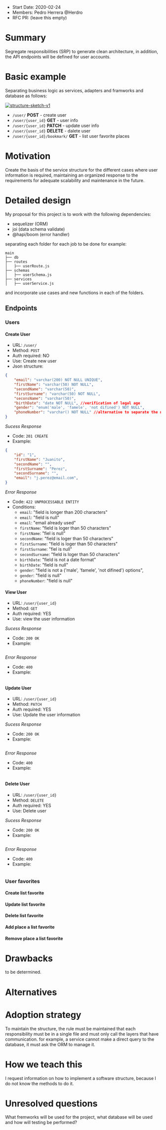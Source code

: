 - Start Date: 2020-02-24
- Members: Pedro Herrera @Herdro
- RFC PR: (leave this empty)

# Summary

Segregate responsibilities (SRP) to generate clean architecture, in addition, the API endpoints will be defined for user accounts. 

<!-- Brief explanation of the feature. -->

# Basic example

Separating business logic as services, adapters and framworks and database as follows:

<a href="https://ibb.co/bKwbcBM"><img src="https://i.ibb.co/qrqJTs3/structure-sketch-v1.jpg" alt="structure-sketch-v1" border="0"></a>


- `/user/` **POST** - create user
- `/user/{user_id}` **GET** - user info
- `/user/{user_id}` **PATCH** - update user info
- `/user/{user_id}` **DELETE** - dalete user
- `/user/{user_id}/bookmark/` **GET** - list user favorite places



<!-- If the proposal involves a new or changed API, include a basic code example.
Omit this section if it's not applicable. -->

# Motivation

Create the basis of the service structure for the different cases where user information is required, maintaining an organized response to the requirements for adequate scalability and maintenance in the future. 

<!-- Why are we doing this? What use cases does it support? What is the expected
outcome?

Please focus on explaining the motivation so that if this RFC is not accepted,
the motivation could be used to develop alternative solutions. In other words,
enumerate the constraints you are trying to solve without coupling them too
closely to the solution you have in mind. -->

# Detailed design

My proposal for this project is to work with the following dependencies:
- sequelizer (ORM)
- joi (data schema validate)
- @hapi/boom (error handler)

separating each folder for each job to be done for example:
```
main
├── db
├── routes
│   ├── userRoute.js
├── schemas
│   ├── userSchema.js
├── services
│   ├── userService.js
```

and incorporate use cases and new functions in each of the folders.

## **Endpoints**
### **Users**
#### **Create User**

- URL: `/user/`
- Method: `POST`
- Auth required: NO
- Use: Create new user
- Json structure:
```json
{
    "email": "varchar(200) NOT NULL UNIQUE",
    "firstName": "varchar(50) NOT NULL",
    "secondName": "varchar(50)",
    "firstSurname": "varchar(50) NOT NULL",
    "seconsName": "varchar(50)",
    "birthDate": "date NOT NULL", //verification of legal age
    "gender": "enum('male', 'famele', 'not difined') NOT NULL",
    "phoneNumber": "varchar() NOT NULL" //alternative to separate the number with the area code in ("phoneNumberArea" enum(+56, +59, ...)) ("phoneNumber" integer)
}
```

*Sucess Response*

- Code: `201 CREATE`
- Example:

```json
{
    "id": "1",
    "firstName": "Juanito",
    "secondName": "",
    "firstSurname": "Perez",
    "secondSurname": "",
    "email": "j.perez@email.com",
}
```
*Error Response*

- Code: `422 UNPROCESSABLE ENTITY`
- Conditions:
    - `email`: "field is longer than 200 characters"
    - `email`: "field is null"
    - `email`: "email already used"
    - `firstName`: "field is loger than 50 characters"
    - `firstName`: "fiel is null"
    - `secondName`: "field is loger than 50 characters"
    - `firstSurname`: "field is loger than 50 characters"
    - `firstSurname`: "fiel is null"
    - `secondSurname`: "field is loger than 50 characters"
    - `birthDate`: "field is not a date format"
    - `birthDate`: "field is null"
    - `gender`: "field is not a ('male', 'famele', 'not difined') options",
    - `gender`: "field is null"
    - `phoneNumber`: "field is null"

#### **View User**

- URL: `/user/{user_id}`
- Method: `GET`
- Auth required: YES
- Use: view the user information

*Sucess Response*

- Code: `200 OK`
- Example:

```json

```
*Error Response*

- Code: `400`
- Example:

```json

```

#### **Update User**

- URL: `/user/{user_id}`
- Method: `PATCH`
- Auth required: YES
- Use: Update the user information

*Sucess Response*

- Code: `200 OK`
- Example:

```json

```
*Error Response*

- Code: `400`
- Example:

```json

```
#### **Delete User**

- URL: `/user/{user_id}`
- Method: `DELETE`
- Auth required: YES
- Use: Delete user

*Sucess Response*

- Code: `200 OK`
- Example:

```json

```
*Error Response*

- Code: `400`
- Example:

```json

```

### **User favorites**
#### **Create list favorite**
#### **Update list favorite**
#### **Delete list favorite**
#### **Add place a list favorite**
#### **Remove place a list favorite**



<!-- This is the bulk of the RFC. Explain the design in enough detail for somebody
familiar with React to understand, and for somebody familiar with the
implementation to implement. This should get into specifics and corner-cases,
and include examples of how the feature is used. Any new terminology should be
defined here. -->

# Drawbacks

to be determined.

<!-- Why should we *not* do this? Please consider:

- implementation cost, both in term of code size and complexity
- whether the proposed feature can be implemented in user space
- the impact on teaching people React
- integration of this feature with other existing and planned features
- cost of migrating existing React applications (is it a breaking change?)

There are tradeoffs to choosing any path. Attempt to identify them here. -->

# Alternatives

<!-- - GraphQL APIs.
- Falcor APIs.
- gRPC APIs.
- JSON-Pure APIs.
- oData APIs. -->

<!-- What other designs have been considered? What is the impact of not doing this? -->

# Adoption strategy

To maintain the structure, the rule must be maintained that each responsibility must be in a single file and must only call the layers that have communication. for example, a service cannot make a direct query to the database, it must ask the ORM to manage it.

<!-- If we implement this proposal, how will existing C9 developers adopt it? Is
this a breaking change? Can we write a codemod? Should we coordinate with
other projects or libraries? -->

# How we teach this 

I request information on how to implement a software structure, because I do not know the methods to do it.

<!-- What names and terminology work best for these concepts and why? How is this
idea best presented? As a continuation of existing C9 projects patterns?

Would the acceptance of this proposal mean the C9 documentation must be
re-organized or altered? Does it change how C9 is taught to new developers
at any level?

How should this feature be taught to existing C9 developers? -->

# Unresolved questions

What fremworks will be used for the project, what database will be used and how will testing be performed?

<!-- Optional, but suggested for first drafts. What parts of the design are still
TBD? -->
